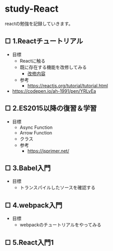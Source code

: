 # study-React
reactの勉強を記録していきます。
## □ 1.Reactチュートリアル
- 目標
  - Reactに触る
  - 既に存在する機能を改修してみる
    - [改修内容](https://reactjs.org/tutorial/tutorial.html#wrapping-up)
  - 参考
    - https://reactjs.org/tutorial/tutorial.html
- https://codepen.io/ah-1991/pen/YRLvEa
## □ 2.ES2015以降の復習＆学習
- 目標
  - Async Function
  - Arrow Function
  - クラス
  - 参考
    - https://jsprimer.net/
## □ 3.Babel入門
- 目標
  - トランスパイルしたソースを確認する
## □ 4.webpack入門
- 目標
  - webpackのチュートリアルをやってみる
## □ 5.React入門1
